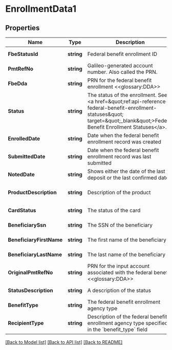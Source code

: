 # EnrollmentData1

## Properties
Name | Type | Description | Notes
------------ | ------------- | ------------- | -------------
**FbeStatusId** | **string** | Federal benefit enrollment ID | [default to null]
**PmtRefNo** | **string** | Galileo-generated account number. Also called the PRN. | [default to null]
**FbeDda** | **string** | PRN for the federal benefit enrollment &lt;&lt;glossary:DDA&gt;&gt; | [default to null]
**Status** | **string** | The status of the enrollment. See &lt;a href&#x3D;\&quot;ref:api-reference-federal-benefit-enrollment-statuses\&quot; target&#x3D;\&quot;_blank\&quot;&gt;Federal Benefit Enrollment Statuses&lt;/a&gt;. | [default to null]
**EnrolledDate** | **string** | Date when the federal benefit enrollment record was created | [default to null]
**SubmittedDate** | **string** | Date when the federal benefit enrollment record was last submitted | [default to null]
**NotedDate** | **string** | Shows either the date of the last deposit or the last confirmed date | [default to null]
**ProductDescription** | **string** | Description of the product | [optional] [default to null]
**CardStatus** | **string** | The status of the card | [default to null]
**BeneficiarySsn** | **string** | The SSN of the beneficiary | [default to null]
**BeneficiaryFirstName** | **string** | The first name of the beneficiary | [default to null]
**BeneficiaryLastName** | **string** | The last name of the beneficiary | [default to null]
**OriginalPmtRefNo** | **string** | PRN for the input account associated with the federal benefit &lt;&lt;glossary:DDA&gt;&gt; | [optional] [default to null]
**StatusDescription** | **string** | A description of the status | [default to null]
**BenefitType** | **string** | The federal benefit enrollment agency type | [default to null]
**RecipientType** | **string** | Description of the federal benefit enrollment agency type specified in the &#x60;benefit_type&#x60; field | [default to null]

[[Back to Model list]](../README.md#documentation-for-models) [[Back to API list]](../README.md#documentation-for-api-endpoints) [[Back to README]](../README.md)

